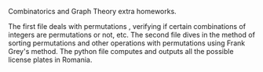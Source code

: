 Combinatorics and Graph Theory extra homeworks.

The first file deals with permutations , verifying if certain combinations of integers are permutations or not, etc.
The second file dives in the method of sorting permutations and other operations with permutations using Frank Grey's method.
The python file computes and outputs all the possible license plates in Romania.

